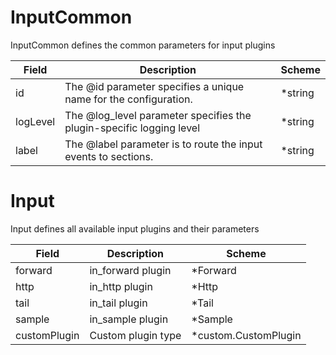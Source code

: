 # InputCommon

InputCommon defines the common parameters for input plugins


| Field | Description | Scheme |
| ----- | ----------- | ------ |
| id | The @id parameter specifies a unique name for the configuration. | *string |
| logLevel | The @log_level parameter specifies the plugin-specific logging level | *string |
| label | The @label parameter is to route the input events to <label> sections. | *string |
# Input

Input defines all available input plugins and their parameters


| Field | Description | Scheme |
| ----- | ----------- | ------ |
| forward | in_forward plugin | *Forward |
| http | in_http plugin | *Http |
| tail | in_tail plugin | *Tail |
| sample | in_sample plugin | *Sample |
| customPlugin | Custom plugin type | *custom.CustomPlugin |

